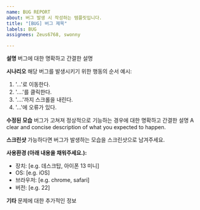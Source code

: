 ```yaml
---
name: BUG REPORT
about: 버그 발생 시 작성하는 템플릿입니다.
title: "[BUG] 버그 제목"
labels: BUG
assignees: Zeus6768, swonny

---
```


**설명**
버그에 대한 명확하고 간결한 설명

**시나리오**
해당 버그를 발생시키기 위한 행동의 순서 예시:
1. '...'로 이동한다. 
2. '....'를 클릭한다. 
3. '....'까지 스크롤을 내린다. 
4. '...'에 오류가 있다. 

**수정된 모습**
버그가 고쳐져 정상적으로 기능하는 경우에 대한 명확하고 간결한 설명
A clear and concise description of what you expected to happen.

**스크린샷**
가능하다면 버그가 발생하는 모습을 스크린샷으로 남겨주세요. 

**사용환경 (아래 내용을 채워주세요.):**
- 장치: [e.g. 데스크탑, 아이폰 13 미니]
 - OS: [e.g. iOS]
 - 브라우저: [e.g. chrome, safari]
 - 버전: [e.g. 22]

**기타**
문제에 대한 추가적인 정보

